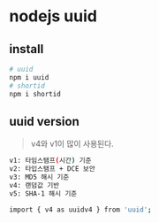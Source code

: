 # nodejs uuid

## install

```sh
# uuid
npm i uuid
# shortid
npm i shortid
```

## uuid version

> v4와 v1이 많이 사용된다.

```sh
v1: 타임스탬프(시간) 기준
v2: 타입스탬프 + DCE 보안
v3: MD5 해시 기준
v4: 랜덤값 기반
v5: SHA-1 해시 기준

import { v4 as uuidv4 } from 'uuid';
```
